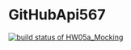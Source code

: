 # GitHubApi567
[![build status of HW05a_Mocking](https://travis-ci.org/ziyous96/GitHubApi567.svg?branch=HW05a_Mocking)](https://travis-ci.org/ziyous96/GitHubApi567)

